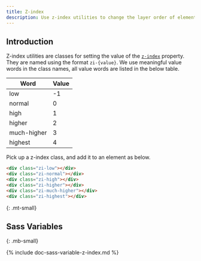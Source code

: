 ```yaml
---
title: Z-index
description: Use z-index utilities to change the layer order of elements.
---
```


## Introduction
Z-index utilities are classes for setting the value of the [`z-index`](https://developer.mozilla.org/en-US/docs/Web/CSS/z-index) property. They are named using the format `zi-{value}`. We use meaningful value words in the class names, all value words are listed in the below table.

<div class="table table-border my-small">
  <table>
    <thead>
      <tr><th>Word</th><th>Value</th></tr>
    </thead>
    <tbody>
      <tr><td>low</td><td>-1</td></tr>
      <tr><td>normal</td><td>0</td></tr>
      <tr><td>high</td><td>1</td></tr>
      <tr><td>higher</td><td>2</td></tr>
      <tr><td>much-higher</td><td>3</td></tr>
      <tr><td>highest</td><td>4</td></tr>
    </tbody>
  </table>
</div>

Pick up a z-index class, and add it to an element as below.

``` html
<div class="zi-low"></div>
<div class="zi-normal"></div>
<div class="zi-high"></div>
<div class="zi-higher"></div>
<div class="zi-much-higher"></div>
<div class="zi-highest"></div>
```
{: .mt-small}



## Sass Variables
{: .mb-small}

{% include doc-sass-variable-z-index.md %}
